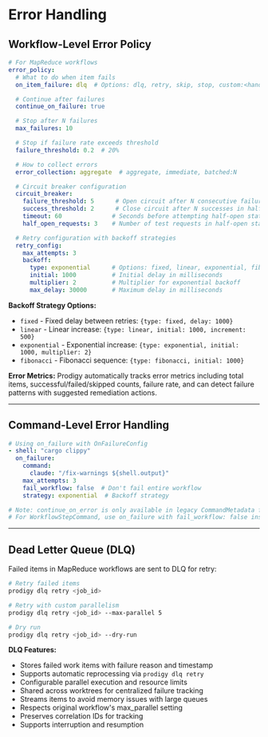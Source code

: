 # Error Handling

## Workflow-Level Error Policy

```yaml
# For MapReduce workflows
error_policy:
  # What to do when item fails
  on_item_failure: dlq  # Options: dlq, retry, skip, stop, custom:<handler_name>

  # Continue after failures
  continue_on_failure: true

  # Stop after N failures
  max_failures: 10

  # Stop if failure rate exceeds threshold
  failure_threshold: 0.2  # 20%

  # How to collect errors
  error_collection: aggregate  # aggregate, immediate, batched:N

  # Circuit breaker configuration
  circuit_breaker:
    failure_threshold: 5      # Open circuit after N consecutive failures
    success_threshold: 2      # Close circuit after N successes in half-open state
    timeout: 60              # Seconds before attempting half-open state
    half_open_requests: 3    # Number of test requests in half-open state

  # Retry configuration with backoff strategies
  retry_config:
    max_attempts: 3
    backoff:
      type: exponential      # Options: fixed, linear, exponential, fibonacci
      initial: 1000          # Initial delay in milliseconds
      multiplier: 2          # Multiplier for exponential backoff
      max_delay: 30000       # Maximum delay in milliseconds
```

**Backoff Strategy Options:**
- `fixed` - Fixed delay between retries: `{type: fixed, delay: 1000}`
- `linear` - Linear increase: `{type: linear, initial: 1000, increment: 500}`
- `exponential` - Exponential increase: `{type: exponential, initial: 1000, multiplier: 2}`
- `fibonacci` - Fibonacci sequence: `{type: fibonacci, initial: 1000}`

**Error Metrics:**
Prodigy automatically tracks error metrics including total items, successful/failed/skipped counts, failure rate, and can detect failure patterns with suggested remediation actions.

---

## Command-Level Error Handling

```yaml
# Using on_failure with OnFailureConfig
- shell: "cargo clippy"
  on_failure:
    command:
      claude: "/fix-warnings ${shell.output}"
    max_attempts: 3
    fail_workflow: false  # Don't fail entire workflow
    strategy: exponential  # Backoff strategy

# Note: continue_on_error is only available in legacy CommandMetadata format
# For WorkflowStepCommand, use on_failure with fail_workflow: false instead
```

---

## Dead Letter Queue (DLQ)

Failed items in MapReduce workflows are sent to DLQ for retry:

```bash
# Retry failed items
prodigy dlq retry <job_id>

# Retry with custom parallelism
prodigy dlq retry <job_id> --max-parallel 5

# Dry run
prodigy dlq retry <job_id> --dry-run
```

**DLQ Features:**
- Stores failed work items with failure reason and timestamp
- Supports automatic reprocessing via `prodigy dlq retry`
- Configurable parallel execution and resource limits
- Shared across worktrees for centralized failure tracking
- Streams items to avoid memory issues with large queues
- Respects original workflow's max_parallel setting
- Preserves correlation IDs for tracking
- Supports interruption and resumption
